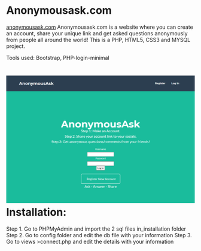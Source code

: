 Anonymousask.com
======
[anonymousask.com](https://anonymousask.com)
Anonymousask.com is a website where you can create an account, share your unique link and get asked questions anonymously from people all around the world!
This is a PHP, HTML5, CSS3 and MYSQL project.

Tools used: Bootstrap, PHP-login-minimal

![alt text](https://github.com/mohelt/anonymousask.com/blob/main/anonymousask.PNG?raw=true)
Installation:
======

Step 1. Go to PHPMyAdmin and import the 2 sql files in_installation folder
Step 2. Go to config folder and edit the db file with your information
Step 3. Go to views >connect.php and edit the details with your information